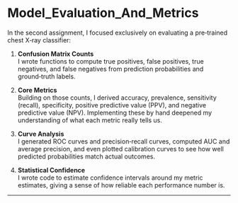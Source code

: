 # Model_Evaluation_And_Metrics

In the second assignment, I focused exclusively on evaluating a pre‑trained chest X‑ray classifier:

1. **Confusion Matrix Counts**  
   I wrote functions to compute true positives, false positives, true negatives, and false negatives from prediction probabilities and ground‑truth labels.

2. **Core Metrics**  
   Building on those counts, I derived accuracy, prevalence, sensitivity (recall), specificity, positive predictive value (PPV), and negative predictive value (NPV). Implementing these by hand deepened my understanding of what each metric really tells us.

3. **Curve Analysis**  
   I generated ROC curves and precision‑recall curves, computed AUC and average precision, and even plotted calibration curves to see how well predicted probabilities match actual outcomes.

4. **Statistical Confidence**  
   I wrote code to estimate confidence intervals around my metric estimates, giving a sense of how reliable each performance number is.

---
